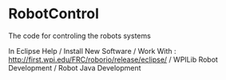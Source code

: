 # RobotControl
The code for controling the robots systems

In Eclipse Help / Install New Software / Work With : http://first.wpi.edu/FRC/roborio/release/eclipse/ / WPILib Robot Development / Robot Java Development